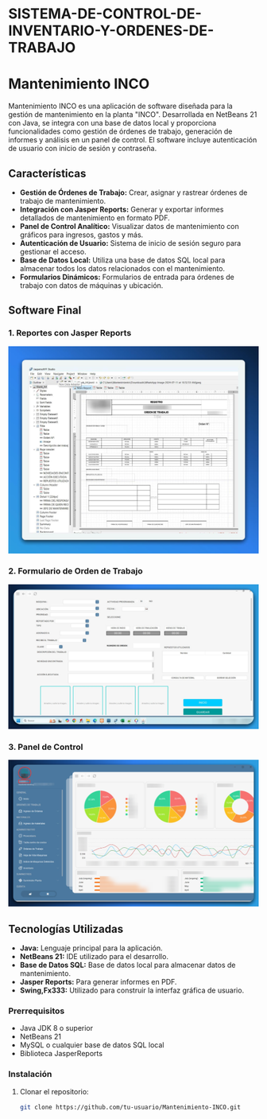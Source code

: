 # SISTEMA-DE-CONTROL-DE-INVENTARIO-Y-ORDENES-DE-TRABAJO
# Mantenimiento INCO

Mantenimiento INCO es una aplicación de software diseñada para la gestión de mantenimiento en la planta "INCO". Desarrollada en NetBeans 21 con Java, se integra con una base de datos local y proporciona funcionalidades como gestión de órdenes de trabajo, generación de informes y análisis en un panel de control. El software incluye autenticación de usuario con inicio de sesión y contraseña.

## Características
- **Gestión de Órdenes de Trabajo:** Crear, asignar y rastrear órdenes de trabajo de mantenimiento.
- **Integración con Jasper Reports:** Generar y exportar informes detallados de mantenimiento en formato PDF.
- **Panel de Control Analítico:** Visualizar datos de mantenimiento con gráficos para ingresos, gastos y más.
- **Autenticación de Usuario:** Sistema de inicio de sesión seguro para gestionar el acceso.
- **Base de Datos Local:** Utiliza una base de datos SQL local para almacenar todos los datos relacionados con el mantenimiento.
- **Formularios Dinámicos:** Formularios de entrada para órdenes de trabajo con datos de máquinas y ubicación.

## Software Final 

### 1. Reportes con Jasper Reports
![Reporte Jasper](./imagenes/reporte_jasper.jpeg)

### 2. Formulario de Orden de Trabajo
![Formulario Orden de Trabajo](./imagenes/formulario_orden.png)

### 3. Panel de Control
![Panel de Control](./imagenes/dashboard.png)

## Tecnologías Utilizadas
- **Java:** Lenguaje principal para la aplicación.
- **NetBeans 21:** IDE utilizado para el desarrollo.
- **Base de Datos SQL:** Base de datos local para almacenar datos de mantenimiento.
- **Jasper Reports:** Para generar informes en PDF.
- **Swing,Fx333:** Utilizado para construir la interfaz gráfica de usuario.



### Prerrequisitos
- Java JDK 8 o superior
- NetBeans 21
- MySQL o cualquier base de datos SQL local
- Biblioteca JasperReports

### Instalación
1. Clonar el repositorio:
   ```bash
   git clone https://github.com/tu-usuario/Mantenimiento-INCO.git
